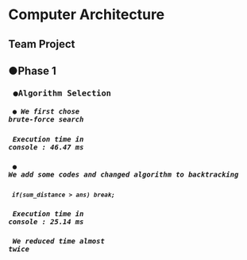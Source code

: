 # Computer Architecture
## Team Project
## ●Phase 1  
### <pre>  ●Algorithm Selection </pre>  
##### <pre>    ● We first chose brute-force search </pre>  
##### <pre>      Execution time in console : 46.47 ms </pre> 
##### <pre>    ● We add some codes and changed algorithm to backtracking </pre>  
##### <pre>      ``` if(sum_distance > ans) break;```  </pre>
##### <pre>      Execution time in console : 25.14 ms  </pre>
##### <pre>      We reduced time almost twice </pre>
